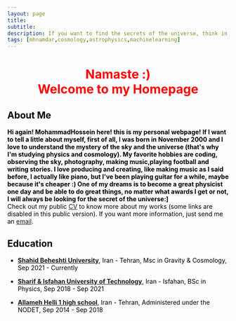 ```yaml
---
layout: page
title: 
subtitle: 
description: If you want to find the secrets of the universe, think in terms of energy, frequency and vibration! *Tesla
tags: [mhnamdar,cosmology,astrophysics,machinelearning]
---
```

   
<style>H1{color:Black;}</style>
<style>H2{color:Black;}</style>
<style>H3{color:Black;}</style>
<style>p{color:Black;}</style>



<h1 align="center"> <p style="color:red;"> Namaste :) 
<br>
   Welcome to my Homepage </p> </h1>

   
## About Me

**Hi again! MohammadHossein here! this is my personal webpage! If I want to tell a little about myself, first of all, I was born in November 2000 and I love to understand the mystery of the sky and the universe (that's why I'm studying physics and cosmology). My favorite hobbies are coding, observing the sky, photography, making music,playing football and writing stories.
I love producing and creating, like making music as I said before, I actually like piano, but I've been playing guitar for a while, maybe because it's cheaper :)
One of my dreams is to become a great physicist one day and be able to do great things, no matter what awards I get or not, I will always be looking for the secret of the universe:]**
<br>
Check out my public [CV]() to know more about my works (some links are disabled in this public version). If you want more information, just send me an [email](mailto:mh.namdar2000@gmail.com).



## Education

- **[Shahid Beheshti University](https://en.sbu.ac.ir/)**, Iran - Tehran, Msc in Gravity & Cosmology, Sep 2021 - Currently

- **[Sharif & Isfahan University of Technology](http://english.iut.ac.ir/)**, Iran - Isfahan, BSc in Physics, Sep 2018 - Sep 2021

- **[Allameh Helli 1 high school](https://www.helli.ir/portal/)**, Iran - Tehran, Administered under the NODET, Sep 2014 - Sep 2018

